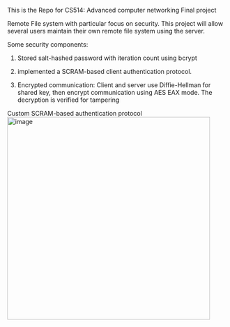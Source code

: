 This is the Repo for CS514: Advanced computer networking Final project

Remote File system with particular focus on security.
This project will allow several users maintain their own remote file system using the server.

Some security components:
1) Stored salt-hashed password with iteration count using bcrypt

2) implemented a SCRAM-based client authentication protocol.

3) Encrypted communication: Client and server use Diffie-Hellman for shared key, then encrypt communication using AES EAX mode. The decryption is verified for tampering


Custom SCRAM-based authentication protocol
<img width="465" alt="image" src="https://user-images.githubusercontent.com/41854864/207993850-9bf08763-1f14-4b76-95f4-bfe8ecbcaa5d.png">

